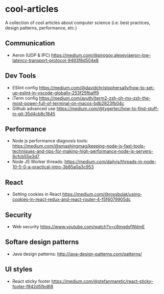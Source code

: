 # cool-articles
A collection of cool articles about computer science (i.e. best practices, design patterns, performance, etc.)

## Communication
- Aeron (UDP & IPC) https://medium.com/@pirogov.alexey/aeron-low-latency-transport-protocol-9493f8d504e8

## Dev Tools
- ESlint config https://medium.com/@davidchristophersally/how-to-set-up-eslint-in-vscode-globally-253f25fbaff9
- iTerm config https://medium.com/ayuth/iterm2-zsh-oh-my-zsh-the-most-power-full-of-terminal-on-macos-bdb2823fb04c
- Github advanced use https://medium.com/@tygertec/how-to-find-stuff-in-git-35d4cb8c1845

## Performance
- Node js performance diagnosis tools: https://medium.com/@smashingmag/keeping-node-js-fast-tools-techniques-and-tips-for-making-high-performance-node-js-servers-8cfcb55e3d7
- Node JS Worker threads: https://medium.com/dailyjs/threads-in-node-10-5-0-a-practical-intro-3b85a0a3c953

## React
- Setting cookies in React https://medium.com/@rossbulat/using-cookies-in-react-redux-and-react-router-4-f5f6079905dc

## Security
- Web security https://www.youtube.com/watch?v=c6mqdsfWdmE

## Softare design patterns
- Java design patterns: http://java-design-patterns.com/patterns/

## UI styles
- React sticky footer https://medium.com/@stefanmaretic/react-sticky-footer-f842d5fbd68
